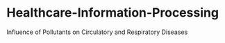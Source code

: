 # Healthcare-Information-Processing
Influence of Pollutants on Circulatory and Respiratory Diseases
